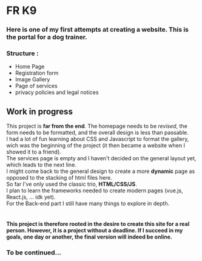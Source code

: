 # FR K9

 ### Here is one of my first attempts at creating a website. This is the portal for a dog trainer.

### Structure :

- Home Page
- Registration form
- Image Gallery
- Page of services 
- privacy policies and legal notices

## Work in progress

This project is **far from the end**. The homepage needs to be *revised*, the form needs to be formatted, and the overall design is less than passable.<br>
I had a lot of fun learning about CSS and Javascript to format the gallery, wich was the beginning of the project (it then became a website when I showed it to a friend). <br>
The services page is empty and I haven't decided on the general layout yet, which leads to the next line.<br>
I might come back to the general design to create a more **dynamic** page as opposed to the stacking of html files here.<br>
So far I've only used the classic trio, **HTML/CSS/JS**.<br>
I plan to learn the frameworks needed to create modern pages (vue.js, React.js, ... idk yet).<br>
For the Back-end part I still have many things to explore in depth.<br>
<br>
#### This project is therefore rooted in the desire to create this site for a real person. However, it is a project without a deadline. If I succeed in my goals, one day or another, the final version will indeed be online.

### To be continued...












